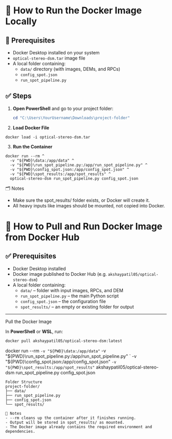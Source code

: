 # 🧪 How to Run the Docker Image Locally

## 📌 Prerequisites
- Docker Desktop installed on your system  
- `optical-stereo-dsm.tar` image file  
- A local folder containing:
  - `data/` directory (with images, DEMs, and RPCs)
  - `config_spot.json`
  - `run_spot_pipeline.py`

## ✅ Steps

1. **Open PowerShell** and go to your project folder:
   ```powershell
   cd "C:\Users\YourUsername\Downloads\project-folder"
2. **Load Docker File**
```
docker load -i optical-stereo-dsm.tar
```
3. **Run the Container**
```
docker run --rm ^
  -v "${PWD}\data:/app/data" ^
  -v "${PWD}\run_spot_pipeline.py:/app/run_spot_pipeline.py" ^
  -v "${PWD}\config_spot.json:/app/config_spot.json" ^
  -v "${PWD}\spot_results:/app/spot_results" ^
  optical-stereo-dsm run_spot_pipeline.py config_spot.json
```
🗂️ Notes
- Make sure the spot_results/ folder exists, or Docker will create it.
- All heavy inputs like images should be mounted, not copied into Docker.

# 🐳 How to Pull and Run Docker Image from Docker Hub

## ✅ Prerequisites
- Docker Desktop installed
- Docker image published to Docker Hub (e.g. `akshaypatil05/optical-stereo-dsm`)
- A local folder containing:
  - `data/` – folder with input images, RPCs, and DEM
  - `run_spot_pipeline.py` – the main Python script
  - `config_spot.json` – the configuration file
  - `spot_results/` – an empty or existing folder for output

---

Pull the Docker Image

In **PowerShell** or **WSL**, run:

```bash
docker pull akshaypatil05/optical-stereo-dsm:latest
```
docker run --rm `
  -v "${PWD}\data:/app/data" `
  -v "${PWD}\run_spot_pipeline.py:/app/run_spot_pipeline.py" `
  -v "${PWD}\config_spot.json:/app/config_spot.json" `
  -v "${PWD}\spot_results:/app/spot_results" `
  akshaypatil05/optical-stereo-dsm run_spot_pipeline.py config_spot.json
```
Folder Structure
project-folder/
├── data/
├── run_spot_pipeline.py
├── config_spot.json
└── spot_results/

📝 Notes
- --rm cleans up the container after it finishes running.
- Output will be stored in spot_results/ as mounted.
- The Docker image already contains the required environment and dependencies.

